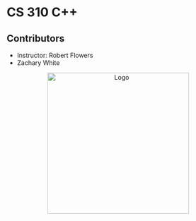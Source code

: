 # CS 310 C++

## Contributors
- Instructor: Robert Flowers
- Zachary White


<div align="center">
  <img src="https://ih1.redbubble.net/image.120483359.7399/bg,f8f8f8-flat,750x,075,f-pad,750x1000,f8f8f8.jpg](https://images-wixmp-ed30a86b8c4ca887773594c2.wixmp.com/i/ee104d0a-c4c0-44f5-a826-8c796cc08c49/dai1kl1-4c9c3769-f747-45bf-9c72-8c0193586c82.png" alt="Logo" width="320" />
</div>
